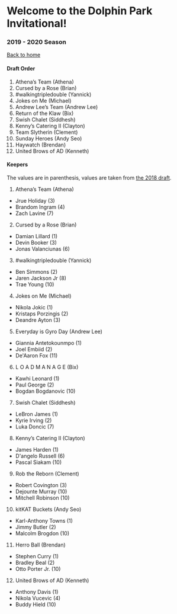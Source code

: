 # Welcome to the Dolphin Park Invitational!

### 2019 - 2020 Season

[Back to home](README.md)

#### Draft Order
1. Athena’s Team (Athena)
2. Cursed by a Rose (Brian)
3. #walkingtripledouble (Yannick)
4. Jokes on Me (Michael)
5. Andrew Lee’s Team (Andrew Lee)
6. Return of the Klaw (Bix)
7. Swish Chalet (Siddhesh)
8. Kenny’s Catering II (Clayton)
9. Team Slytherin (Clement)
10. Sunday Heroes (Andy Seo)
11. Haywatch (Brendan)
12. United Brows of AD (Kenneth)

#### Keepers

The values are in parenthesis, values are taken from [the 2018 draft](https://basketball.fantasysports.yahoo.com/archive/nba/2018/9499/draftresults).

1. Athena’s Team (Athena)
- Jrue Holiday (3)
- Brandom Ingram (4)
- Zach Lavine (7)
2. Cursed by a Rose (Brian)
- Damian Lillard (1)
- Devin Booker (3)
- Jonas Valanciunas (6)
3. #walkingtripledouble (Yannick)
- Ben Simmons (2)
- Jaren Jackson Jr (8)
- Trae Young (10)
4. Jokes on Me (Michael)
- Nikola Jokic (1)
- Kristaps Porzingis (2)
- Deandre Ayton (3)
5. Everyday is Gyro Day (Andrew Lee)
- Giannia Antetokounmpo (1)
- Joel Embiid (2)
- De'Aaron Fox (11)
6. L O A D M A N A G E (Bix)
- Kawhi Leonard (1)
- Paul George (2)
- Bogdan Bogdanovic (10)
7. Swish Chalet (Siddhesh)
- LeBron James (1)
- Kyrie Irving (2)
- Luka Doncic (7)
8. Kenny’s Catering II (Clayton)
- James Harden (1)
- D'angelo Russell (6)
- Pascal Siakam (10)
9. Rob the Reborn (Clement)
- Robert Covington (3)
- Dejounte Murray (10)
- Mitchell Robinson (10)
10. kitKAT Buckets (Andy Seo)
- Karl-Anthony Towns (1)
- Jimmy Butler (2)
- Malcolm Brogdon (10)
11. Herro Ball (Brendan)
- Stephen Curry (1)
- Bradley Beal (2)
- Otto Porter Jr. (10)
12. United Brows of AD (Kenneth)
- Anthony Davis (1)
- Nikola Vucevic (4)
- Buddy Hield (10)
